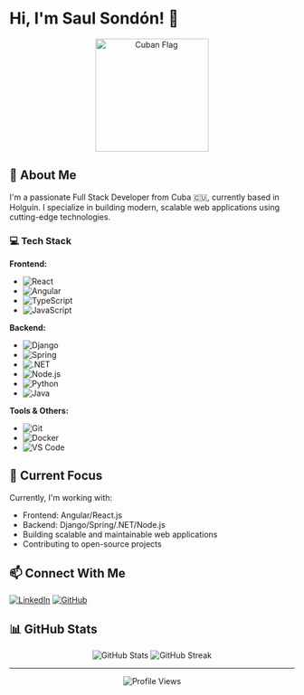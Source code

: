# Hi, I'm Saul Sondón! 👋

<div align="center">
  <img src="https://th.bing.com/th/id/R.8035a207bcad025e445fc6ef4373d248?rik=0TL%2bnv9TGtQzIw&riu=http%3a%2f%2fs1.bwallpapers.com%2fwallpapers%2f2014%2f05%2f29%2fcuba-flag_121249202.png&ehk=Jv7WyERJI810FeRFEi3La4fNJLcdFU7VvFHA4pgEsgE%3d&risl=&pid=ImgRaw&r=0" alt="Cuban Flag" width="200"/>
</div>

## 🚀 About Me

I'm a passionate Full Stack Developer from Cuba 🇨🇺, currently based in Holguín. I specialize in building modern, scalable web applications using cutting-edge technologies.

### 💻 Tech Stack

**Frontend:**
- ![React](https://img.shields.io/badge/React-20232A?style=for-the-badge&logo=react&logoColor=61DAFB)
- ![Angular](https://img.shields.io/badge/Angular-DD0031?style=for-the-badge&logo=angular&logoColor=white)
- ![TypeScript](https://img.shields.io/badge/TypeScript-007ACC?style=for-the-badge&logo=typescript&logoColor=white)
- ![JavaScript](https://img.shields.io/badge/JavaScript-F7DF1E?style=for-the-badge&logo=javascript&logoColor=black)

**Backend:**
- ![Django](https://img.shields.io/badge/Django-092E20?style=for-the-badge&logo=django&logoColor=white)
- ![Spring](https://img.shields.io/badge/Spring-6DB33F?style=for-the-badge&logo=spring&logoColor=white)
- ![.NET](https://img.shields.io/badge/.NET-512BD4?style=for-the-badge&logo=dotnet&logoColor=white)
- ![Node.js](https://img.shields.io/badge/Node.js-339933?style=for-the-badge&logo=nodedotjs&logoColor=white)
- ![Python](https://img.shields.io/badge/Python-3776AB?style=for-the-badge&logo=python&logoColor=white)
- ![Java](https://img.shields.io/badge/Java-ED8B00?style=for-the-badge&logo=openjdk&logoColor=white)

**Tools & Others:**
- ![Git](https://img.shields.io/badge/Git-F05032?style=for-the-badge&logo=git&logoColor=white)
- ![Docker](https://img.shields.io/badge/Docker-2496ED?style=for-the-badge&logo=docker&logoColor=white)
- ![VS Code](https://img.shields.io/badge/VS_Code-007ACC?style=for-the-badge&logo=visual-studio-code&logoColor=white)

## 🌟 Current Focus

Currently, I'm working with:
- Frontend: Angular/React.js
- Backend: Django/Spring/.NET/Node.js
- Building scalable and maintainable web applications
- Contributing to open-source projects

## 📫 Connect With Me

[![LinkedIn](https://img.shields.io/badge/LinkedIn-Connect-blue?style=for-the-badge&logo=linkedin&logoColor=white)](https://www.linkedin.com/in/sa%C3%BAl-enrique-sond%C3%B3n-serret-9506632b1?utm_source=share&utm_campaign=share_via&utm_content=profile&utm_medium=android_app)
[![GitHub](https://img.shields.io/badge/GitHub-Follow-black?style=for-the-badge&logo=github&logoColor=white)](https://github.com/saulin18)

## 📊 GitHub Stats

<div align="center">
  <img src="https://github-readme-stats.vercel.app/api?username=saulin18&show_icons=true&theme=radical" alt="GitHub Stats" />
  <img src="https://github-readme-streak-stats.herokuapp.com/?saulin18&theme=radical" alt="GitHub Streak" />
</div>

---

<div align="center">
  <img src="https://komarev.com/ghpvc/?username=saulin18&style=flat-square&color=blue" alt="Profile Views"/>
</div>


